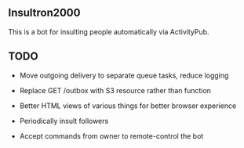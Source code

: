 Insultron2000
-------------

This is a bot for insulting people automatically via ActivityPub.

## TODO

* Move outgoing delivery to separate queue tasks, reduce logging

* Replace GET /outbox with S3 resource rather than function

* Better HTML views of various things for better browser experience

* Periodically insult followers

* Accept commands from owner to remote-control the bot
